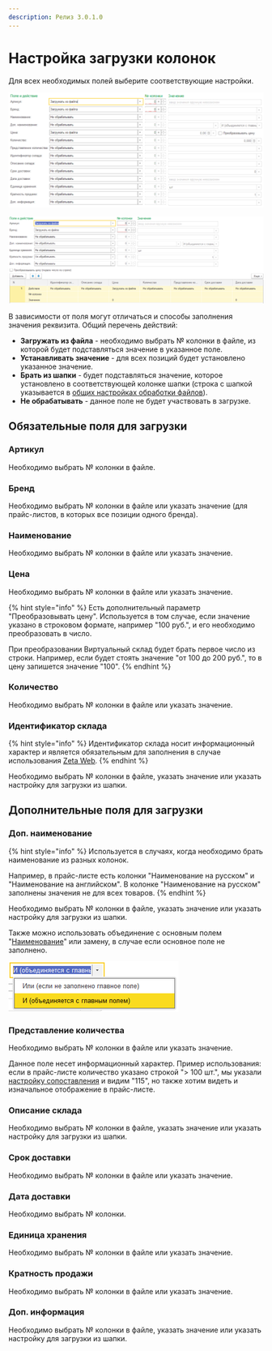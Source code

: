 ```yaml
---
description: Релиз 3.0.1.0
---
```


# Настройка загрузки колонок

Для всех необходимых полей выберите соответствующие настройки.

![&#x414;&#x43B;&#x44F; &#x43D;&#x430;&#x441;&#x442;&#x440;&#x43E;&#x439;&#x43A;&#x438; &#x441; &#x43E;&#x434;&#x43D;&#x438;&#x43C; &#x441;&#x43A;&#x43B;&#x430;&#x434;&#x43E;&#x43C; &#x432; &#x43E;&#x434;&#x43D;&#x43E;&#x43C; &#x444;&#x430;&#x439;&#x43B;&#x435;](../.gitbook/assets/image%20%288%29.png)

![&#x414;&#x43B;&#x44F; &#x43D;&#x430;&#x441;&#x442;&#x440;&#x43E;&#x439;&#x43A;&#x438; &#x441; &#x43D;&#x435;&#x441;&#x43A;&#x43E;&#x43B;&#x44C;&#x43A;&#x438;&#x43C;&#x438; &#x441;&#x43A;&#x43B;&#x430;&#x434;&#x430;&#x43C;&#x438; &#x432; &#x43E;&#x434;&#x43D;&#x43E;&#x43C; &#x444;&#x430;&#x439;&#x43B;&#x435;](../.gitbook/assets/image%20%2881%29.png)

В зависимости от поля могут отличаться и способы заполнения значения реквизита. Общий перечень действий:

* **Загружать из файла** - необходимо выбрать № колонки в файле, из которой будет подставляться значение в указанное поле.
* **Устанавливать значение** - для всех позиций будет установлено указанное значение.
* **Брать из шапки** - будет подставляться значение, которое установлено в соответствующей колонке шапки \(строка с шапкой указывается в [общих настройках обработки файлов](obshie-nastroiki-obrabotki-failov.md#dopolnitelnye-parametry)\).
* **Не обрабатывать** - данное поле не будет участвовать в загрузке.

## Обязательные поля для загрузки

### Артикул

Необходимо выбрать № колонки в файле.

### Бренд

Необходимо выбрать № колонки в файле или указать значение \(для прайс-листов, в которых все позиции одного бренда\).

### Наименование

Необходимо выбрать № колонки в файле или указать значение.

### Цена

Необходимо выбрать № колонки в файле или указать значение.

{% hint style="info" %}
Есть дополнительный параметр "Преобразовывать цену". Используется в том случае, если значение указано в строковом формате, например "100 руб.", и его необходимо преобразовать в число.

При преобразовании Виртуальный склад будет брать первое число из строки. Например, если будет стоять значение "от 100 до 200 руб.", то в цену запишется значение "100".
{% endhint %}

### Количество

Необходимо выбрать № колонки в файле или указать значение.

### Идентификатор склада

{% hint style="info" %}
Идентификатор склада носит информационный характер и является обязательным для заполнения в случае использования [Zeta Web](https://www.zetasoft.ru/products-zetaweb/).
{% endhint %}

Необходимо выбрать № колонки в файле, указать значение или указать настройку для загрузки из шапки.

## Дополнительные поля для загрузки

### Доп. наименование

{% hint style="info" %}
Используется в случаях, когда необходимо брать наименование из разных колонок.

Например, в прайс-листе есть колонки "Наименование на русском" и "Наименование на английском". В колонке "Наименование на русском" заполнены значения не для всех товаров.
{% endhint %}

Необходимо выбрать № колонки в файле, указать значение или указать настройку для загрузки из шапки.

Также можно использовать объединение с основным полем "[Наименование](nastroika-zagruzki-kolonok.md#naimenovanie)" или замену, в случае если основное поле не заполнено.

![](../.gitbook/assets/image%20%2813%29.png)

### Представление количества

Необходимо выбрать № колонки в файле или указать значение.

Данное поле несет информационный характер. Пример использования: если в прайс-листе количество указано строкой "&gt; 100 шт.", мы указали [настройку сопоставления](sopostavlenie-oboznachenii-nalichiya.md) и видим "115", но также хотим видеть и изначальное отображение в прайс-листе.

### Описание склада

Необходимо выбрать № колонки в файле, указать значение или указать настройку для загрузки из шапки.

### Срок доставки

Необходимо выбрать № колонки в файле или указать значение.

### Дата доставки

Необходимо выбрать № колонки.

### Единица хранения

Необходимо выбрать № колонки в файле или указать значение.

### Кратность продажи

Необходимо выбрать № колонки в файле или указать значение.

### Доп. информация

Необходимо выбрать № колонки в файле, указать значение или указать настройку для загрузки из шапки.

